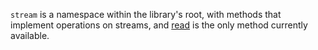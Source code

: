 `stream` is a namespace within the library's root, with methods that implement operations on streams,
and [read] is the only method currently available.

[read]:https://github.com/vitaly-t/spex/blob/master/docs/code/stream/read.md
